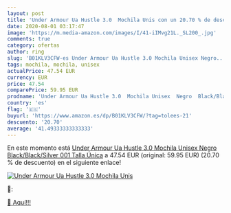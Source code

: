 ```yaml
---
layout: post
title: 'Under Armour Ua Hustle 3.0  Mochila Unis con un 20.70 % de descuento'
date: 2020-08-01 03:17:47
image: 'https://m.media-amazon.com/images/I/41-iIMvg21L._SL200_.jpg'
comments: true
category: ofertas
author: ring
slug: 'B01KLV3CFW-es Under Armour Ua Hustle 3.0 Mochila Unisex Negro...'
tags: mochila, mochila, unisex
actualPrice: 47.54 EUR
currency: EUR
price: 47.54
comparePrice: 59.95 EUR
prodname: 'Under Armour Ua Hustle 3.0  Mochila Unisex  Negro  Black/Black/Silver 001   Talla Única'
country: 'es'
flag: '🇪🇸'
buyurl: 'https://www.amazon.es/dp/B01KLV3CFW/?tag=tolees-21'
descuento: '20.70'
average: '41.49333333333333'
---
```


En este momento está [Under Armour Ua Hustle 3.0  Mochila Unisex  Negro  Black/Black/Silver 001   Talla Única](https://www.amazon.es/dp/B01KLV3CFW/?tag=tolees-21) a 47.54 EUR (original: 59.95 EUR) (20.70 %  de descuento) en el siguiente enlace!

[![Under Armour Ua Hustle 3.0  Mochila Unis](https://m.media-amazon.com/images/I/41-iIMvg21L._SL200_.jpg)](https://www.amazon.es/dp/B01KLV3CFW/?tag=tolees-21)

🔎:


[🛒 Aquí!!!](https://www.amazon.es/dp/B01KLV3CFW/?tag=tolees-21)
